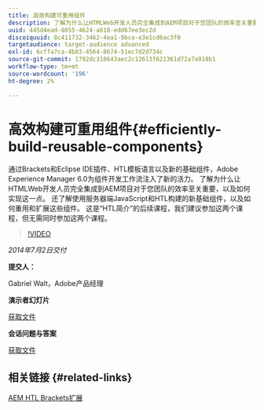 ```yaml
---
title: 高效构建可重用组件
description: 了解为什么让HTMLWeb开发人员完全集成到AEM项目对于您团队的效率至关重要，以及如何实现这一点。 还了解使用服务器端JavaScript和HTL构建的新基础组件，以及如何重用和扩展这些组件。
uuid: 445d4ead-8055-4624-a618-edd67ee3ec2d
discoiquuid: 8c411732-3462-4ea1-9bca-e3e1cd6ac3f0
targetaudience: target-audience advanced
exl-id: 6cffa7ca-4b83-4564-8674-51ec7d2d734c
source-git-commit: 1792dc318643aec2c12613f621361d72a7a918b1
workflow-type: tm+mt
source-wordcount: '196'
ht-degree: 2%

---
```


# 高效构建可重用组件{#efficiently-build-reusable-components}

通过Brackets和Eclipse IDE插件、HTL模板语言以及新的基础组件，Adobe Experience Manager 6.0为组件开发工作流注入了新的活力。 了解为什么让HTMLWeb开发人员完全集成到AEM项目对于您团队的效率至关重要，以及如何实现这一点。 还了解使用服务器端JavaScript和HTL构建的新基础组件，以及如何重用和扩展这些组件。 这是“HTL简介”的后续课程，我们建议参加这两个课程，但无需同时参加这两个课程。

>[!VIDEO](https://video.tv.adobe.com/v/19503/?quality=9)

*2014年7月2日交付*

**提交人：**

Gabriel Walt，Adobe产品经理

**演示者幻灯片**

[获取文件](assets/efficiently-build-reusable-components.pdf)

**会话问题与答案**

[获取文件](assets/efficiently-build-reusable-components-q-a.pdf)

## 相关链接 {#related-links}

[AEM HTL Brackets扩展](https://github.com/Adobe-Marketing-Cloud/aem-brackets-extension#AEM6#BeautifulMarkup)

<!--
[Get back to the Overview](https://helpx.adobe.com/experience-manager/kt/eseminars/gems/aem-index.html)
-->
